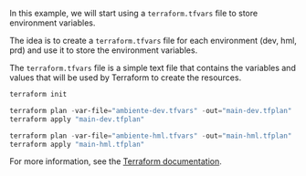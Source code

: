 In this example, we will start using a `terraform.tfvars` file to store environment variables.

The idea is to create a `terraform.tfvars` file for each environment (dev, hml, prd) and use it to store the environment variables.

The `terraform.tfvars` file is a simple text file that contains the variables and values that will be used by Terraform to create the resources.


```powershell
terraform init

terraform plan -var-file="ambiente-dev.tfvars" -out="main-dev.tfplan"
terraform apply "main-dev.tfplan"

terraform plan -var-file="ambiente-hml.tfvars" -out="main-hml.tfplan"
terraform apply "main-hml.tfplan"
```

For more information, see the [Terraform documentation](https://www.terraform.io/docs/language/values/variables.html#variable-definitions-tfvars-files).